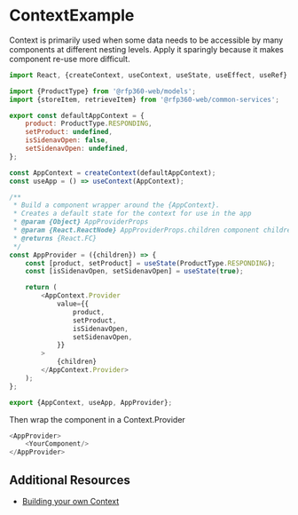 # ContextExample

Context is primarily used when some data needs to be accessible by many components at different nesting levels. 
Apply it sparingly because it makes component re-use more difficult.

````javascript
import React, {createContext, useContext, useState, useEffect, useRef} from 'react';

import {ProductType} from '@rfp360-web/models';
import {storeItem, retrieveItem} from '@rfp360-web/common-services';

export const defaultAppContext = {
    product: ProductType.RESPONDING,
    setProduct: undefined,
    isSidenavOpen: false,
    setSidenavOpen: undefined,
};

const AppContext = createContext(defaultAppContext);
const useApp = () => useContext(AppContext);

/**
 * Build a component wrapper around the {AppContext}.
 * Creates a default state for the context for use in the app
 * @param {Object} AppProviderProps
 * @param {React.ReactNode} AppProviderProps.children component children to wrap with the app context
 * @returns {React.FC}
 */
const AppProvider = ({children}) => {
    const [product, setProduct] = useState(ProductType.RESPONDING);
    const [isSidenavOpen, setSidenavOpen] = useState(true);

    return (
        <AppContext.Provider
            value={{
                product,
                setProduct,
                isSidenavOpen,
                setSidenavOpen,
            }}
        >
            {children}
        </AppContext.Provider>
    );
};

export {AppContext, useApp, AppProvider};
````

Then wrap the component in a Context.Provider
````javascript
<AppProvider>
    <YourComponent/>
</AppProvider>
````

## Additional Resources
* [Building your own Context](https://reactjs.org/docs/context.html)
